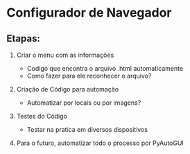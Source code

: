 # Configurador de Navegador 

## Etapas:

1. Criar o menu com as informações
    * Codigo que encontra o arquivo .html automaticamente
    * Como fazer para ele reconhecer o arquivo?
2. Criação de Código para automação
    * Automatizar por locais ou por imagens?
3. Testes do Código
   * Testar na pratica em diversos dispositivos

4. Para o futuro, automatizar todo o processo por PyAutoGUI